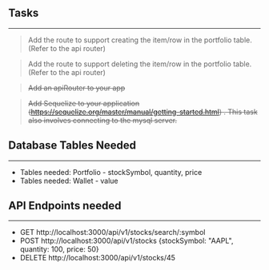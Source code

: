## Tasks

---

> Add the route to support creating the item/row in the portfolio table. (Refer to the api router)

> Add the route to support deleting the item/row in the portfolio table. (Refer to the api router) 

> ~~Add an apiRouter to your app~~

> ~~Add Sequelize to your application (https://sequelize.org/master/manual/getting-started.html) . This task also involves connecting to the mysql server.~~


## Database Tables Needed

---

- Tables needed: Portfolio - stockSymbol, quantity, price
- Tables needed: Wallet - value


## API Endpoints needed

---

- GET http://localhost:3000/api/v1/stocks/search/:symbol
- POST http://localhost:3000/api/v1/stocks  {stockSymbol: "AAPL", quantity: 100, price: 50}
- DELETE http://localhost:3000/api/v1/stocks/45

